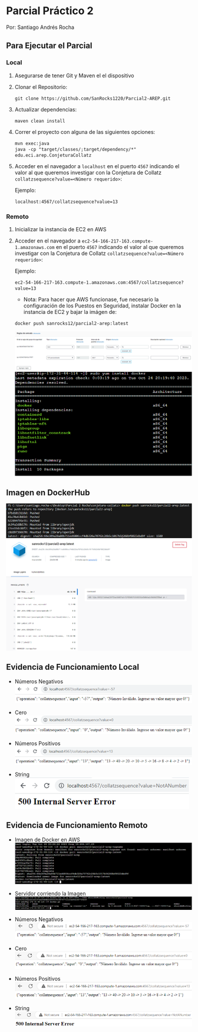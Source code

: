 # Parcial Práctico 2
Por: Santiago Andrés Rocha

## Para Ejecutar el Parcial
### Local
1. Asegurarse de tener Git y Maven el el dispositivo
2. Clonar el Repositorio:
    ```
    git clone https://github.com/SanRocks1220/Parcial2-AREP.git
    ```
3. Actualizar dependencias:
    ```
    maven clean install
    ```
4. Correr el proyecto con alguna de las siguientes opciones:
    ```
    mvn exec:java
    java -cp "target/classes/;target/dependency/*" edu.eci.arep.ConjeturaCollatz
    ```
5. Acceder en el navegador a `localhost` en el puerto `4567` indicando el valor al que queremos investigar con la Conjetura de Collatz `collatzsequence?value=<Número requerido>`:   
    
    Ejemplo:
    ```
    localhost:4567/collatzsequence?value=13
    ```
### Remoto
1. Inicializar la instancia de EC2 en AWS
2. Acceder en el navegador a `ec2-54-166-217-163.compute-1.amazonaws.com` en el puerto `4567` indicando el valor al que queremos investigar con la Conjetura de Collatz `collatzsequence?value=<Número requerido>`:   
    
    Ejemplo:
    ```
    ec2-54-166-217-163.compute-1.amazonaws.com:4567/collatzsequence?value=13
    ```

    * Nota: Para hacer que AWS funcionase, fue necesario la configuración de los Puestos en Seguridad, instalar Docker en la instancia de EC2 y bajar la imágen de:
    ```
    docker push sanrocks12/parcial2-arep:latest
    ```

    ![Alt text](images/puertos.png)
    ![Alt text](images/dockerInstall.png)

## Imagen en DockerHub
![Alt text](images/dockerImage.png)
![Alt text](images/dockerHubImage.png)
## Evidencia de Funcionamiento Local

 *  Números Negativos   
 ![Números Negativos](images/negNum.png)

 * Cero   
![Cero](images/ceroNum.png)

 * Números Positivos   
![Números Positivos](images/posNum.png)

 * String   
![String](images/notNum.png)

## Evidencia de Funcionamiento Remoto

 * Imagen de Docker en AWS   
 ![Alt text](images/dockerImageAWS.png)

 * Servidor corriendo la Imagen
 ![Alt text](images/workingAWS.png)

 * Números Negativos   
 ![Alt text](images/negNumAWS.png)

 * Cero   
 ![Alt text](images/ceroNumAWS.png)

 * Números Positivos   
 ![Alt text](images/posNumAWS.png)

 * String   
 ![Alt text](images/notNumAWS.png)

